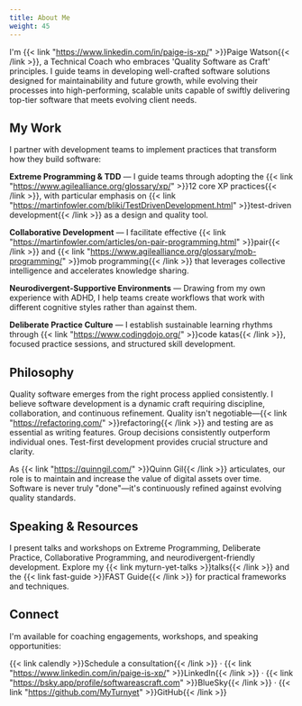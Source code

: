 ```yaml
---
title: About Me
weight: 45
---
```


I'm {{< link "https://www.linkedin.com/in/paige-is-xp/" >}}Paige Watson{{< /link >}}, a Technical Coach who embraces 'Quality Software as Craft' principles. I guide teams in developing well-crafted software solutions designed for maintainability and future growth, while evolving their processes into high-performing, scalable units capable of swiftly delivering top-tier software that meets evolving client needs.

## My Work

I partner with development teams to implement practices that transform how they build software:

**Extreme Programming & TDD** — I guide teams through adopting the {{< link "https://www.agilealliance.org/glossary/xp/" >}}12 core XP practices{{< /link >}}, with particular emphasis on {{< link "https://martinfowler.com/bliki/TestDrivenDevelopment.html" >}}test-driven development{{< /link >}} as a design and quality tool.

**Collaborative Development** — I facilitate effective {{< link "https://martinfowler.com/articles/on-pair-programming.html" >}}pair{{< /link >}} and {{< link "https://www.agilealliance.org/glossary/mob-programming/" >}}mob programming{{< /link >}} that leverages collective intelligence and accelerates knowledge sharing.

**Neurodivergent-Supportive Environments** — Drawing from my own experience with ADHD, I help teams create workflows
that work with different cognitive styles rather than against them.

**Deliberate Practice Culture** — I establish sustainable learning rhythms through {{< link "https://www.codingdojo.org/" >}}code katas{{< /link >}}, focused practice sessions, and structured skill development.

## Philosophy

Quality software emerges from the right process applied consistently. I believe software development is a dynamic craft requiring discipline, collaboration, and continuous refinement. Quality isn't negotiable—{{< link "https://refactoring.com/" >}}refactoring{{< /link >}} and testing are as essential as writing features. Group decisions consistently outperform individual ones. Test-first development provides crucial structure and clarity.

As {{< link "https://quinngil.com/" >}}Quinn Gil{{< /link >}} articulates, our role is to maintain and increase the value of digital assets over time. Software is never truly "done"—it's continuously refined against evolving quality standards.

## Speaking & Resources

I present talks and workshops on Extreme Programming, Deliberate Practice, Collaborative Programming, and neurodivergent-friendly development. Explore my {{< link myturn-yet-talks >}}talks{{< /link >}} and the {{< link fast-guide >}}FAST Guide{{< /link >}} for practical frameworks and techniques.

## Connect

I'm available for coaching engagements, workshops, and speaking opportunities:

{{< link calendly >}}Schedule a consultation{{< /link >}} · {{< link "https://www.linkedin.com/in/paige-is-xp/" >}}LinkedIn{{< /link >}} · {{< link "https://bsky.app/profile/softwareascraft.com" >}}BlueSky{{< /link >}} · {{< link "https://github.com/MyTurnyet" >}}GitHub{{< /link >}}
